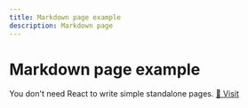 ```yaml
---
title: Markdown page example
description: Markdown page
---
```


# Markdown page example

You don't need React to write simple standalone pages. [👀 Visit](http://localhost:3000/markdown-page)
